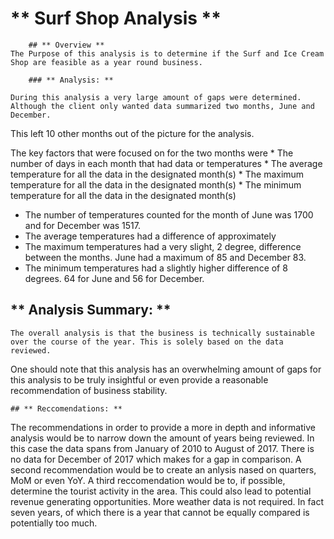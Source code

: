 
# ** Surf Shop Analysis **


		## ** Overview **
	The Purpose of this analysis is to determine if the Surf and Ice Cream Shop are feasible as a year round business.

		### ** Analysis: **

	During this analysis a very large amount of gaps were determined. Although the client only wanted data summarized two months, June and December. 
This left 10 other months out of the picture for the analysis.

The key factors that were focused on for the two months were
	* The number of days in each month that had data or temperatures
	* The average temperature for all the data in the designated month(s)
	* The maximum temperature for all the data in the designated month(s)
	* The minimum temperature for all the data in the designated month(s)

* The number of temperatures counted for the month of June was 1700 and for December was 1517.
* The average temperatures had a difference of approximately 
* The maximum temperatures had a very slight, 2 degree, difference between the months. June had a maximum of 85 and December 83.
* The minimum temperatures had a slightly higher difference of 8 degrees. 64 for June and 56 for December.


## ** Analysis Summary: **
	The overall analysis is that the business is technically sustainable over the course of the year. This is solely based on the data reviewed.
One should note that this analysis has an overwhelming amount of gaps for this analysis to be truly insightful or even provide a reasonable recommendation
of business stability.


	## ** Reccomendations: **
The recommendations in order to provide a more in depth and informative analysis would be to narrow down the amount of years being reviewed. In this case the data spans from January of 2010
to August of 2017. There is no data for December of 2017 which makes for a gap in comparison. A second recommendation would be to create an anlysis nased on quarters, MoM or even YoY.
A third reccomendation would be to, if possible, determine the tourist activity in the area. This could also lead to potential revenue generating opportunities.
More weather data is not required. In fact seven years, of which there is a year that cannot be equally compared is potentially too much. 
